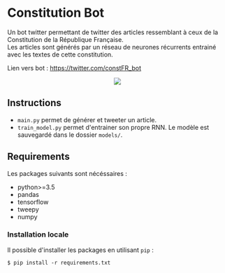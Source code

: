 # Constitution Bot
 
 Un bot twitter permettant de twitter des articles ressemblant à ceux de la Constitution de la République Française.
<br>Les articles sont générés par un réseau de neurones récurrents entrainé avec les textes de cette constitution.

Lien vers bot : https://twitter.com/constFR_bot

<p align="center">
  <img src="https://raw.githubusercontent.com/mathiasgout/constitution_bot/master/images/screenshot_tweets.png">
</p>

## Instructions

- `main.py` permet de générer et tweeter un article.
- `train_model.py` permet d'entrainer son propre RNN. Le modèle est sauvegardé dans le dossier `models/`. 

## Requirements

Les packages suivants sont nécéssaires :

- python>=3.5
- pandas
- tensorflow
- tweepy
- numpy

### Installation locale

Il possible d'installer les packages en utilisant `pip` :
```
$ pip install -r requirements.txt
